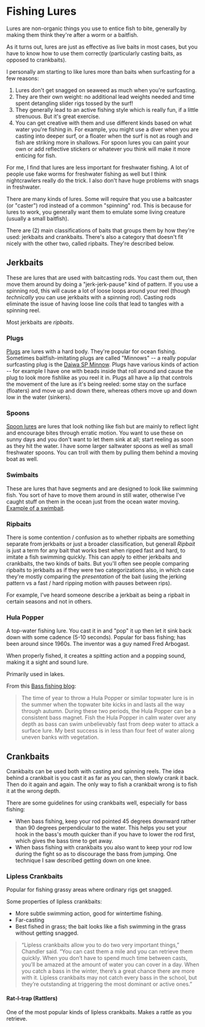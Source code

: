 # Fishing Lures

Lures are non-organic things you use to entice fish to bite, generally by making them think
they're after a worm or a baitfish.

As it turns out, lures are just as effective as live baits in most cases, but you have to know
how to use them correctly (particularly casting baits, as opposed to crankbaits).

I personally am starting to like lures more than baits when surfcasting for a few reasons:

1. Lures don't get snagged on seaweed as much when you're surfcasting.
2. They are their own weight: no additional lead weights needed and time spent detangling slider rigs tossed by the surf!
3. They generally lead to an active fishing style which is really fun, if a little strenuous. But it's great exercise.
4. You can get creative with them and use different kinds based on what water you're fishing in. For example, you might use a diver when you are casting into deeper surf, or a floater when the surf is not as rough and fish are striking more in shallows. For spoon lures you can paint your own or add reflective stickers or whatever you think will make it more enticing for fish.

For me, I find that lures are less important for freshwater fishing. A lot of people use fake worms for freshwater fishing as well but I think nightcrawlers really do the trick. I also don't have huge problems with snags in freshwater.

There are many kinds of lures. Some will require that you use a baitcaster (or "caster") rod
instead of a common "spinning" rod. This is because for lures to work, you generally want them
to emulate some living creature (usually a small baitfish).

There are (2) main classifications of baits that groups them by how they're used: jerkbaits and crankbaits. There's also a category that doesn't fit nicely with the other two, called ripbaits. They're described below.

## Jerkbaits

These are lures that are used with baitcasting rods. You cast them out, then move them around by
doing a "jerk-jerk-pause" kind of pattern. If you use a spinning rod, this will cause a lot of
loose loops around your reel (though _technically_ you can use jerkbaits with a spinning rod).
Casting rods eliminate the issue of having loose line coils that lead to tangles with a
spinning reel.

Most jerkbaits are _ripbaits_.

### Plugs

[Plugs](https://en.wikipedia.org/wiki/Plug_(fishing)) are lures with a hard body. They're popular for ocean fishing. Sometimes baitfish-imitating plugs are called "Minnows" -- a really popular surfcasting plug is the [Daiwa SP Minnow](https://www.amazon.com/Diawa-Minnow-DSPM15F24-Blue-mackerel/dp/B003ZZBECU). Plugs have various kinds of action -- for example I have one with beads inside that roll around and cause the plug to look more fishlike as you reel it in. Plugs all have a lip that controls the movement of the lure as it's being reeled: some stay on the surface (floaters) and move up and down there, whereas others move up and down low in the water (sinkers).

### Spoons

[Spoon lures](https://en.wikipedia.org/wiki/Spoon_lure) are lures that look nothing like fish but are mainly to reflect light  and encourage bites through erratic motion. You want to use these on sunny days and you don't want to let them sink at all; start reeling as soon as they hit the water. I have some larger saltwater spoons as well as small freshwater spoons. You can troll with them by pulling them behind a moving boat as well.

### Swimbaits

These are lures that have segments and are designed to look like swimming fish. You sort of have to move them around in still water, otherwise I've caught stuff on them in the ocean just from the ocean water moving. [Example of a swimbait](https://www.amazon.com/Blue-Gill-Panfish-Talipia-Fishing/dp/B00RC9A66A).

### Ripbaits

There is some contention / confusion as to whether ripbaits are something separate from jerkbaits
or just a broader classification, but generall _Ripbait_ is just a term for any bait that works
best when ripped fast and hard, to imitate a fish swimming quickly. This can apply to either
jerkbaits and crankbaits, the two kinds of baits. But you'll often see people comparing ripbaits
to jerkbaits as if they were two categorizations also, in which case they're mostly comparing the
_presentation_ of the bait (using the jerking pattern vs a fast / hard ripping motion with pauses
between rips).

For example, I've heard someone describe a jerkbait as being a ripbait in certain seasons
and not in others.

### Hula Popper

A top-water fishing lure. You cast it in and "pop" it up then let it sink back down with some cadence (5-10 seconds).
Popular for bass fishing; has been around since 1960s. The inventor was a guy named Fred Arbogast.

When properly fished, it creates a spitting action and a popping sound, making it a sight and sound lure.

Primarily used in lakes.

From this <a href="http://bassfishingdem.blogspot.com/2008/05/hula-popper.html">Bass fishing blog</a>:

> The time of year to throw a Hula Popper or similar topwater lure is in the summer when the topwater bite kicks in and lasts
> all the way through autumn. During these two periods, the Hula Popper can be a consistent bass magnet. Fish the Hula Popper
> in calm water over any depth as bass can swim unbelievably fast from deep water to attack a surface lure. My best success
> is in less than four feet of water along uneven banks with vegetation.

## Crankbaits

Crankbaits can be used both with casting and spinning reels. The idea behind a crankbait is you cast it as far as you can, then slowly crank it back. Then do it again and again. The only way to fish a crankbait wrong is to fish it at the wrong depth.

There are some guidelines for using crankbaits well, especially for bass fishing:

* When bass fishing, keep your rod pointed 45 degrees downward rather than 90 degrees perpendicular
to the water. This helps you set your hook in the bass's mouth quicker than if you have to lower the
rod first, which gives the bass time to get away.
* When bass fishing with crankbaits you also want to keep your rod low during the fight so as to
discourage the bass from jumping. One technique I saw described getting down on one knee.

### Lipless Crankbaits

Popular for fishing grassy areas where ordinary rigs get snagged.

Some properties of lipless crankbaits:

* More subtle swimming action, good for wintertime fishing.
* Far-casting
* Best fished in grass; the bait looks like a fish swimming in the grass without getting snagged.

> “Lipless crankbaits allow you to do two very important things,” Chandler said. “You can cast them a mile and you can
> retrieve them quickly. When you don’t have to spend much time between casts, you’ll be amazed at the amount of water you 
> can cover in a day. When you catch a bass in the winter, there’s a great chance there are more with it. Lipless crankbaits 
> may not catch every bass in the school, but they’re outstanding at triggering the most dominant or active ones.”

#### Rat-l-trap (Rattlers)

One of the most popular kinds of lipless crankbaits. Makes a rattle as you retrieve.
